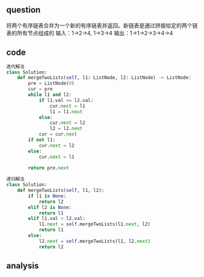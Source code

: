 ## question

将两个有序链表合并为一个新的有序链表并返回。新链表是通过拼接给定的两个链表的所有节点组成的
输入：1->2->4, 1->3->4
输出：1->1->2->3->4->4
## code
```python
迭代解法
class Solution:
    def mergeTwoLists(self, l1: ListNode, l2: ListNode) -> ListNode:
        pre = ListNode(0)
        cur = pre
        while l1 and l2:
            if l1.val <= l2.val:
                cur.next = l1
                l1 = l1.next
            else:
                cur.next = l2
                l2 = l2.next
            cur = cur.next
        if not l1:
            cur.next = l2
        else:
            cur.next = l1
        
        return pre.next
```
```python
递归解法
class Solution:
    def mergeTwoLists(self, l1, l2):
        if l1 is None:
            return l2
        elif l2 is None:
            return l1
        elif l1.val < l2.val:
            l1.next = self.mergeTwoLists(l1.next, l2)
            return l1
        else:
            l2.next = self.mergeTwoLists(l1, l2.next)
            return l2

```
## analysis

